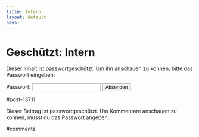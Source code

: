 ```yaml
---
title: Intern 
layout: default
navs:
---
```

<div class="post-13711 page type-page status-publish post-password-required hentry" id="post-13711">
<h1 class="entry-title">Geschützt: Intern</h1>
<div class="entry-content">
<form action="https://www.narva-schach.de/wordpress/wp-login.php?action=postpass" class="post-password-form" method="post"><input name="redirect_to" type="hidden" value="https://www.narva-schach.de/wordpress/intern/"/>
<p>Dieser Inhalt ist passwortgeschützt. Um ihn anschauen zu können, bitte das Passwort eingeben:</p>
<p><label for="pwbox-13711">Passwort: <input id="pwbox-13711" name="post_password" required="" size="20" spellcheck="false" type="password"/></label> <input name="Submit" type="submit" value="Absenden"/></p>
</form>
</div><!-- .entry-content -->
</div> #post-13711 
<div id="comments">
<p class="nopassword">Dieser Beitrag ist passwortgeschützt. Um Kommentare anschauen zu können, musst du das Passwort angeben.</p>
</div> #comments 
